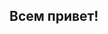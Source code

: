 ## Всем привет! 

<!--
- 🎨 Художник по образованию, фронтенд-разработчик по призванию.
- 💻 Работаю с React, TypeScript и Tailwind CSS.
- 🌱 В процессе изучения современных фронтенд технологий и подходов.

Навыки:
- **Языки:** JavaScript, TypeScript
- **Фреймворки:** React, Next.js
- **CSS-фреймворки:** Tailwind CSS, Bootstrap
- **Инструменты:** Git, Webpack, Vite

**Контакты:**
- 📫 Связаться со мной: katyiv02@gmail.com

-->
